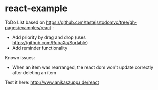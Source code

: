 # react-example
ToDo List based on https://github.com/tastejs/todomvc/tree/gh-pages/examples/react :

* Add priority by drag and drop (uses https://github.com/RubaXa/Sortable)
* Add reminder functionality

Known issues:
* When an item was rearranged, the react dom won't update correctly after deleting an item

Test it here: http://www.anikaszuppa.de/react
